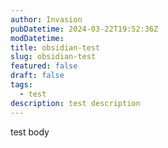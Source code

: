 ```yaml
---
author: Invasion
pubDatetime: 2024-03-22T19:52:36Z
modDatetime: 
title: obsidian-test
slug: obsidian-test
featured: false
draft: false
tags:
  - test
description: test description
---
```

test body
